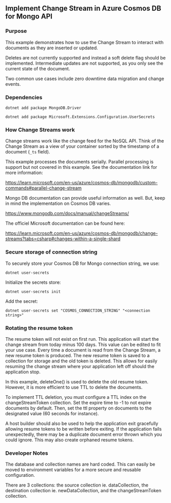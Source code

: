 ## Implement Change Stream in Azure Cosmos DB for Mongo API

### Purpose
This example demonstrates how to use the Change Stream to interact with documents as they are inserted or updated.

Deletes are not currently supported and instead a soft delete flag should be implemented. Intermediate updates are not supported, as you only see the current state of the document. 

Two common use cases include zero downtime data migration and change events.

### Dependencies
`dotnet add package MongoDB.Driver`

`dotnet add package Microsoft.Extensions.Configuration.UserSecrets`

### How Change Streams work
Change streams work like the change feed for the NoSQL API. Think of the Change Stream as a view of your container sorted by the timestamp of a document (`_ts` field).

This example processes the documents serially. Parallel processing is support but not covered in this example. See the documentation link for more information:

https://learn.microsoft.com/en-us/azure/cosmos-db/mongodb/custom-commands#parallel-change-stream

Mongo DB documentation can provide useful information as well. But, keep in mind the implementation on Cosmos DB varies.

https://www.mongodb.com/docs/manual/changeStreams/

The officiel Microsoft documentation can be found here:

https://learn.microsoft.com/en-us/azure/cosmos-db/mongodb/change-streams?tabs=csharp#changes-within-a-single-shard


### Secure storage of connection string
To securely store your Cosmos DB for Mongo connection string, we use:

`dotnet user-secrets`

Initialize the secrets store:

`dotnet user-secrets init`

Add the secret:

`dotnet user-secrets set "COSMOS_CONNECTION_STRING" "<connection string>"`

### Rotating the resume token
The resume token will not exist on first run. This application will start the change stream from today minus 100 days. This value can be edited to fit your use case. Every time a document is read from the Change Stream, a new resume token is produced. The new resume token is saved to a collection for storage and the old token is deleted. This allows for easily resuming the change stream where your application left off should the application stop.

In this example, deleteOne() is used to delete the old resume token. However, it is more efficient to use TTL to delete the documents.

To implement TTL deletion, you must configure a TTL index on the changeStreamToken collection. Set the expire time to -1 to not expire documents by default. Then, set the ttl property on documents to the designated value (60 seconds for instance).

A host builder should also be used to help the application exit gracefully allowing resume tokens to be written before exiting. If the application fails unexpectedly, there may be a duplicate document error thrown which you could ignore. This may also create orphaned resume tokens.

### Developer Notes

The database and collection names are hard coded. This can easily be moved to environment variables for a more secure and reusable configuration.

There are 3 collections: the source collection ie. dataCollection, the destination collection ie. newDataCollection, and the changeStreamToken collection.
